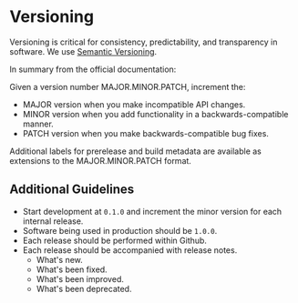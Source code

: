 # Versioning

Versioning is critical for consistency, predictability, and transparency in software. We use [Semantic Versioning](https://semver.org/).

In summary from the official documentation:

Given a version number MAJOR.MINOR.PATCH, increment the:

* MAJOR version when you make incompatible API changes.
* MINOR version when you add functionality in a backwards-compatible manner.
* PATCH version when you make backwards-compatible bug fixes.

Additional labels for prerelease and build metadata are available as extensions to the MAJOR.MINOR.PATCH format.


## Additional Guidelines

* Start development at `0.1.0` and increment the minor version for each internal release.
* Software being used in production should be `1.0.0`. 
* Each release should be performed within Github.
* Each release should be accompanied with release notes.
	* What's new.
	* What's been fixed.
	* What's been improved.
	* What's been deprecated.

